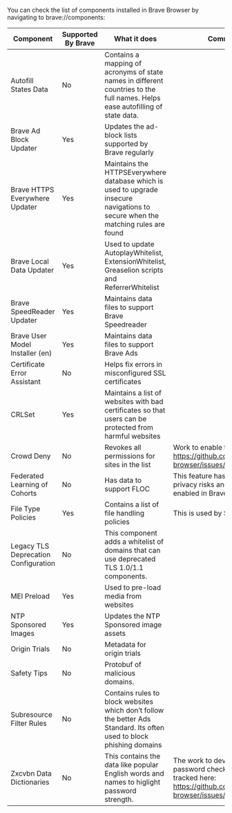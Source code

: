 You can check the list of components installed in Brave Browser by navigating to brave://components:

| Component                 | Supported By Brave     | What it does  | Comments      |
| ------------------------- | ---------------------- | ------------- | ------------- |
| Autofill States Data      | No           | Contains a mapping of acronyms of state names in different countries to the full names. Helps ease autofilling of state data. |               |
| Brave Ad Block Updater    | Yes           | Updates the ad-block lists supported by Brave regularly |               |
| Brave HTTPS Everywhere Updater      | Yes           | Maintains the HTTPSEverywhere database which is used to upgrade insecure navigations to secure when the matching rules are found |               |
| Brave Local Data Updater  | Yes                    | Used to update AutoplayWhitelist, ExtensionWhitelist, Greaselion scripts and ReferrerWhitelist  |               |
| Brave SpeedReader Updater      | Yes           | Maintains data files to support Brave Speedreader |               |
| Brave User Model Installer (en)      | Yes           | Maintains data files to support Brave Ads  |               |
| Certificate Error Assistant      | No           | Helps fix errors in misconfigured SSL certificates |               |
| CRLSet      | Yes           | Maintains a list of websites with bad certificates so that users can be protected from harmful websites  |               |
| Crowd Deny      | No           | Revokes all permissions for sites in the list | Work to enable tracked here: https://github.com/brave/brave-browser/issues/10280               |
| Federated Learning of Cohorts      | No           | Has data to support FLOC | This feature has significant privacy risks and should not be enabled in Brave |
| File Type Policies      | Yes           | Contains a list of file handling policies | This is used by Safe Browsing |
| Legacy TLS Deprecation Configuration | No           | This component adds a whitelist of domains that can use deprecated TLS 1.0/1.1 components.  |               |
| MEI Preload      | Yes           | Used to pre-load media from websites |               |
| NTP Sponsored Images      | Yes           | Updates the NTP Sponsored image assets |               |
| Origin Trials      | No           | Metadata for origin trials |               |
| Safety Tips      | No           |  Protobuf of malicious domains. |               |
| Subresource Filter Rules      | No           | Contains rules to block websites which don’t follow the better Ads Standard. Its often used to block phishing domains |               |
| Zxcvbn Data Dictionaries      | No           | This contains the data like popular English words and names to higlight password strength.    | The work to develop a custom password check is being tracked here: https://github.com/brave/brave-browser/issues/12001 |